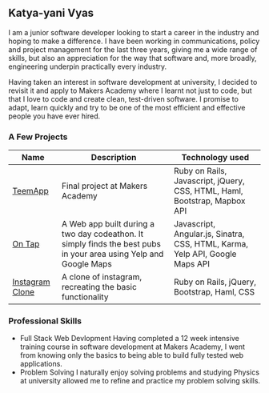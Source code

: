 ## Katya-yani Vyas

I am a junior software developer looking to start a career in the industry and hoping to make a difference. I have been working in communications, policy and project management for the last three years, giving me a wide range of skills, but also an appreciation for the way that software and, more broadly, engineering underpin practically every industry.

Having taken an interest in software development at university, I decided to revisit it and apply to Makers Academy where I learnt not just to code, but that I love to code and create clean, test-driven software. I promise to adapt, learn quickly and try to be one of the most efficient and effective people you have ever hired.

### A Few Projects

| Name | Description | Technology used |
| ----------     | ----------     | ------------      |
| [TeemApp](https://github.com/Kyvyas/final_project)| Final project at Makers Academy | Ruby on Rails, Javascript, jQuery, CSS, HTML, Haml, Bootstrap, Mapbox API |
| [On Tap](https://github.com/Kyvyas/onTap_2.git) | A Web app built during a two day codeathon. It simply finds the best pubs in your area using Yelp and Google Maps | Javascript, Angular.js, Sinatra, CSS, HTML, Karma, Yelp API, Google Maps API |
| [Instagram Clone](https://github.com/Kyvyas/instagram-challenge) | A clone of instagram, recreating the basic functionality | Ruby on Rails, jQuery, Bootstrap, Haml, CSS |

### Professional Skills

* Full Stack Web Devlopment
  Having completed a 12 week intensive training course in software development at Makers Academy, I went from knowing only the basics to being able to build fully tested web applications.
* Problem Solving
  I naturally enjoy solving problems and studying Physics at university allowed me to refine and practice my problem solving skills.



